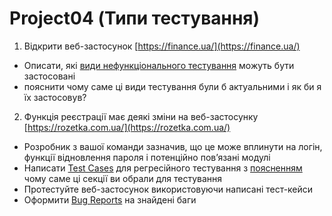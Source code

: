 # Project04 (Типи тестування)
1. Відкрити веб-застосунок [https://finance.ua/](https://finance.ua/)
+ Описати, які [види нефункціонального тестування](https://github.com/makstyt/pet_projects2023/blob/project04/Non-functuonal%20testing%20Finance.ua.pdf) можуть бути застосовані
+ пояснити чому саме ці види тестування були б актуальними і як би я їх застосовув?
2. Функція реєстрації має деякі зміни на веб-застосунку [https://rozetka.com.ua/](https://rozetka.com.ua/)
+ Розробник з вашої команди зазначив, що це може вплинути на логін, функції відновлення пароля і потенційно пов’язані модулі
+ Написати [Test Cases](https://github.com/makstyt/pet_projects2023/blob/project04/Test%20Case%20Rozetka_regression%20-%20TestRail.pdf) для регресійного тестування з [поясненням](https://github.com/makstyt/pet_projects2023/blob/project04/Explanation%20of%20test%20cases%20Rozetka.pdf) чому саме ці секції ви обрали для тестування
+ Протестуйте веб-застосунок використовуючи написані тест-кейси
+ Оформити [Bug Reports](https://github.com/makstyt/pet_projects2023/blob/project04/Bug%20Report%20Rozetka%20regression.pdf) на знайдені баги 
